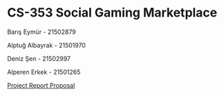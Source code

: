 # CS-353 Social Gaming Marketplace

Barış Eymür - 21502879  

Alptuğ Albayrak - 21501970  

Deniz Şen - 21502997  

Alperen Erkek - 21501265   



[Project Report Proposal](https://drive.google.com/open?id=0B9wRM7mwf-UfNDdPaURmMXdNT0E)
